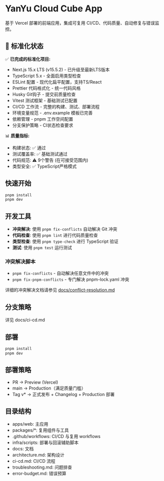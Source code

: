 # YanYu Cloud Cube App

基于 Vercel 部署的前端应用，集成可复用 CI/CD、代码质量、自动修复与错误监控。

## 🚀 标准化状态

✅ **已完成的标准化项目:**

- Next.js 15.x LTS (v15.5.2) - 已升级至最新LTS版本
- TypeScript 5.x - 全面启用类型检查
- ESLint 配置 - 现代化扁平配置，支持TS/React
- Prettier 代码格式化 - 统一代码风格
- Husky Git钩子 - 提交前质量检查
- Vitest 测试框架 - 基础测试已配置
- CI/CD 工作流 - 完整的构建、测试、部署流程
- 环境变量规范 - .env.example 模板已完善
- 依赖管理 - pnpm 工作空间配置
- 分支保护策略 - CI状态检查要求

📊 **质量指标:**

- 构建状态: ✅ 通过
- 测试覆盖率: ✅ 基础测试通过
- 代码规范: ⚠️ 9个警告 (在可接受范围内)
- 类型安全: ✅ TypeScript严格模式

## 快速开始

```bash
pnpm install
pnpm dev
```

## 开发工具

- **冲突解决**: 使用 `pnpm fix-conflicts` 自动解决 Git 冲突
- **代码检查**: 使用 `pnpm lint` 进行代码质量检查
- **类型检查**: 使用 `pnpm type-check` 进行 TypeScript 验证
- **测试**: 使用 `pnpm test` 运行测试

### 冲突解决脚本

- `pnpm fix-conflicts` - 自动解决任意文件中的冲突
- `pnpm fix-pnpm-conflicts` - 专门解决 pnpm-lock.yaml 冲突

详细的冲突解决文档请参见 [docs/conflict-resolution.md](docs/conflict-resolution.md)

## 分支策略

详见 docs/ci-cd.md

## 部署

```bash
pnpm install
pnpm dev
```

## 部署策略

- PR → Preview (Vercel)
- main → Production（满足质量门槛）
- Tag v\* → 正式发布 + Changelog + Production 部署

## 目录结构

- apps/web: 主应用
- packages/\*: 复用组件与工具
- .github/workflows: CI/CD 与复用 workflows
- infra/scripts: 部署与回滚辅助脚本
- docs: 文档
- architecture.md: 架构设计
- ci-cd.md: CI/CD 流程
- troubleshooting.md: 问题排查
- error-budget.md: 错误预算
